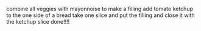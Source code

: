 combine all veggies with mayonnoise to make a filling
add tomato ketchup to the one side of a bread
take one slice and put the filling and close it with the ketchup slice
done!!!!